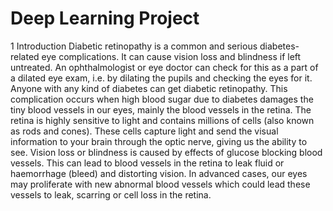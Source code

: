 # Deep Learning Project

1 Introduction
Diabetic retinopathy is a common and serious diabetes-related eye complications. It can cause vision loss and
blindness if left untreated. An ophthalmologist or eye doctor can check for this as a part of a dilated eye exam,
i.e. by dilating the pupils and checking the eyes for it. Anyone with any kind of diabetes can get diabetic
retinopathy. This complication occurs when high blood sugar due to diabetes damages the tiny blood vessels
in our eyes, mainly the blood vessels in the retina. The retina is highly sensitive to light and contains millions
of cells (also known as rods and cones). These cells capture light and send the visual information to your brain
through the optic nerve, giving us the ability to see. Vision loss or blindness is caused by effects of glucose
blocking blood vessels. This can lead to blood vessels in the retina to leak fluid or haemorrhage (bleed) and
distorting vision. In advanced cases, our eyes may proliferate with new abnormal blood vessels which could lead
these vessels to leak, scarring or cell loss in the retina.
